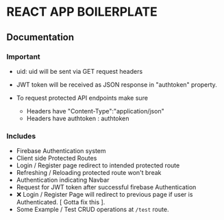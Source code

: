 # REACT APP BOILERPLATE  

## Documentation

### Important
- uid: uid will be sent via GET request headers
- JWT token will be received as JSON response in "authtoken"
  property.

- To request protected API endpoints make sure
    * Headers have "Content-Type":"application/json"
    * Headers have authtoken : authtoken

### Includes
- Firebase Authentication system
- Client side Protected Routes
- Login / Register page redirect to intended protected route
- Refreshing / Reloading protected route won't break
- Authentication indicating Navbar
- Request for JWT token after successful firebase Authentication
- ❌ Login / Register Page will redirect to previous page if user
  is Authenticated. [ Gotta fix this ].
- Some Example / Test CRUD operations at `/test` route.
